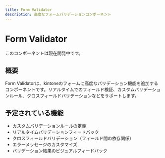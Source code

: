 ```yaml
---
title: Form Validator
description: 高度なフォームバリデーションコンポーネント
---
```


# Form Validator

このコンポーネントは現在開発中です。

## 概要

Form Validatorは、kintoneのフォームに高度なバリデーション機能を追加するコンポーネントです。リアルタイムでのフィールド検証、カスタムバリデーションルール、クロスフィールドバリデーションなどをサポートします。

## 予定されている機能

- カスタムバリデーションルールの定義
- リアルタイムバリデーションフィードバック
- クロスフィールドバリデーション（フィールド間の依存関係）
- エラーメッセージのカスタマイズ
- バリデーション結果のビジュアルフィードバック